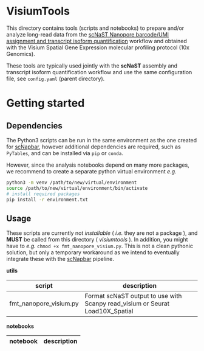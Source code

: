 
VisiumTools
===========

This directory contains tools (scripts and notebooks) to prepare and/or analyze long-read data from the [scNaST Nanopore barcode/UMI assignment and transcript isoform quantification](https://github.com/dieterich-lab/ScNaST/workflow/sc-nanopore-utils/) workflow and obtained with the Visium Spatial Gene Expression molecular profiling protocol (10x Genomics).

These tools are typically used jointly with the **scNaST** assembly and transcript isoform quantification workflow and use the same configuration file, see `config.yaml` (parent directory).


Getting started
===============


## Dependencies

The Python3 scripts can be run in the same environment as the one created for [scNapbar](https://github.com/dieterich-lab/single-cell-nanopore),
however additional dependencies are required, such as `PyTables`, and can be installed via `pip` or `conda`.

However, since the analysis notebooks depend on many more packages, we recommend to create a separate python virtual environment *e.g.*


```bash
python3 -m venv /path/to/new/virtual/environment
source /path/to/new/virtual/environment/bin/activate
# install required packages
pip install -r environment.txt
```


## Usage

These scripts are currently not *installable* ( *i.e.* they are not a package ), and **MUST** be called from this directory ( *visiumtools* ). 
In addition, you might have to *e.g.* `chmod +x fmt_nanopore_visium.py`. This is not a clean pythonic solution, but only a temporary workaround
as we intend to eventually integrate these with the [scNapbar](https://github.com/dieterich-lab/single-cell-nanopore) pipeline.

**utils**

| script                       | description |
| -----------------------------|-------------|
| fmt_nanopore_visium.py       | Format scNaST output to use with Scanpy read_visium or Seurat Load10X_Spatial |


**notebooks**

| notebook          | description |
| ------------------|-------------|






